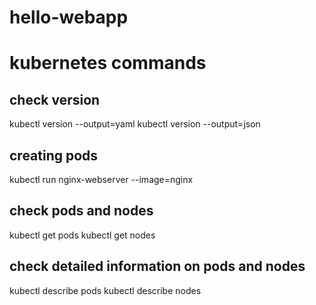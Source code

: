 # hello-webapp

# kubernetes commands
## check version
kubectl version --output=yaml
kubectl version --output=json

## creating pods 
kubectl run nginx-webserver --image=nginx

## check pods and nodes
kubectl get pods
kubectl get nodes
## check detailed information on pods and nodes
kubectl describe pods
kubectl describe nodes

